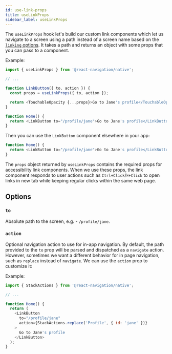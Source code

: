 ```yaml
---
id: use-link-props
title: useLinkProps
sidebar_label: useLinkProps
---
```


The `useLinkProps` hook let's build our custom link components which let us navigate to a screen using a path instead of a screen name based on the [`linking` options](navigation-container.md#linking). It takes a path and returns an object with some props that you can pass to a component.

Example:

```js
import { useLinkProps } from '@react-navigation/native';

// ...

function LinkButton({ to, action }) {
  const props = useLinkProps({ to, action });

  return <TouchableOpacity {...props}>Go to Jane's profile</TouchableOpacity>;
}

function Home() {
  return <LinkButton to="/profile/jane">Go to Jane's profile</LinkButton>;
}
```

Then you can use the `LinkButton` component elsewhere in your app:

```js
function Home() {
  return <LinkButton to="/profile/jane">Go to Jane's profile</LinkButton>;
}
```

The `props` object returned by `useLinkProps` contains the required props for accessibility link components. When we use these props, the link component responds to user actions such as `Ctrl+Click`/`⌘+Click` to open links in new tab while keeping regular clicks within the same web page.

## Options

### `to`

Absolute path to the screen, e.g. - `/profile/jane`.

### `action`

Optional navigation action to use for in-app navigation. By default, the path provided to the `to` prop will be parsed and dispatched as a `navigate` action. However, sometimes we want a different behavior for in page navigation, such as `replace` instead of `navigate`. We can use the `action` prop to customize it:

Example:

```js
import { StackActions } from '@react-navigation/native';

// ...

function Home() {
  return (
    <LinkButton
      to="/profile/jane"
      action={StackActions.replace('Profile', { id: 'jane' })}
    >
      Go to Jane's profile
    </LinkButton>
  );
}
```
